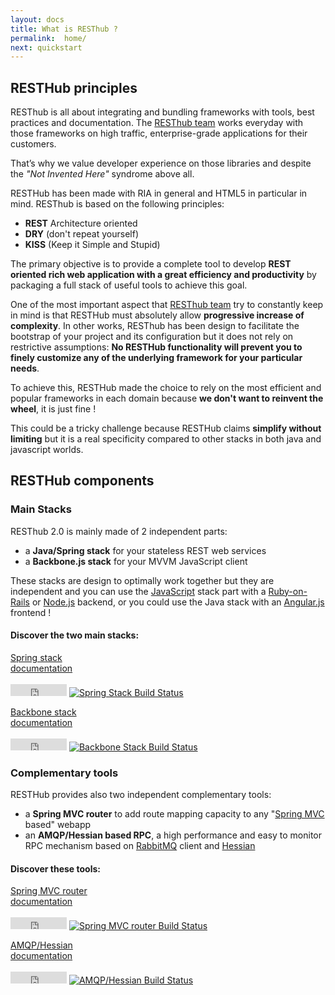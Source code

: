 ```yaml
---
layout: docs
title: What is RESThub ?
permalink:  home/
next: quickstart
---
```


<div class="toc"></div>

## RESTHub principles

RESThub is all about integrating and bundling frameworks with tools, best practices and documentation.
The [RESThub team](/team) works everyday with those frameworks on high traffic, enterprise-grade
applications for their customers.

That’s why we value developer experience on those libraries and despite the
*"Not Invented Here"* syndrome above all.

RESTHub has been made with RIA in general and HTML5 in particular in mind. RESThub is based on the
following principles:

* **REST** Architecture oriented
* **DRY** (don't repeat yourself)
* **KISS** (Keep it Simple and Stupid)

The primary objective is to provide a complete tool to develop **REST oriented rich web application with
a great efficiency and productivity** by packaging a full stack of useful tools to achieve this goal.

One of the most important aspect that [RESThub team](/team) try to constantly keep in mind is that RESTHub
must absolutely allow **progressive increase of complexity**. In other works, RESThub has been design to
facilitate the bootstrap of your project and its configuration but it does not rely on restrictive assumptions:
**No RESTHub functionality will prevent you to finely customize any of the underlying framework for your
particular needs**.

To achieve this, RESTHub made the choice to rely on the most efficient and popular frameworks in each domain
because **we don't want to reinvent the wheel**, it is just fine !

This could be a tricky challenge because RESTHub claims **simplify without limiting** but it is a real
specificity compared to other stacks in both java and javascript worlds.

## RESTHub components

### Main Stacks

RESThub 2.0 is mainly made of 2 independent parts:

* a **Java/Spring stack** for your stateless REST web services
* a **Backbone.js stack** for your MVVM JavaScript client

<div class="alert alert-info">
    These stacks are design to optimally work together but they are independent and you can use the
    <a href="https://developer.mozilla.org/en/docs/Web/JavaScript">JavaScript</a> stack part with a
    <a href="http://rubyonrails.org/">Ruby-on-Rails</a> or <a href="http://nodejs.org/">Node.js</a>
    backend, or you could use the Java stack with an <a href="http://angularjs.org/">Angular.js</a>
    frontend !
</div>

#### Discover the two main stacks:

<div class="text-center row">
    <p class="col-xxs-12 col-xs-6">
        <a class="btn btn-default" href="/docs/spring/home">Spring stack <br/> documentation</a>
        <br/><br/>
        <iframe src="http://ghbtns.com/github-btn.html?user=resthub&repo=resthub-spring-stack&type=fork&count=true"
          allowtransparency="true" frameborder="0" scrolling="0" width="90" height="19"></iframe>
        <a href="http://travis-ci.org/resthub/resthub-spring-stack"><img class="build-status" alt="Spring Stack Build Status" src="https://secure.travis-ci.org/resthub/resthub-spring-stack.png?branch=master"></a>
    </p>
    <p class="col-xxs-12 col-xs-6">
        <a class="btn btn-default" href="/docs/backbone/home">Backbone stack <br/> documentation</a>
        <br/><br/>
        <iframe src="http://ghbtns.com/github-btn.html?user=resthub&repo=resthub-backbone-stack&type=fork&count=true"
          allowtransparency="true" frameborder="0" scrolling="0" width="90" height="19"></iframe>
        <a href="http://travis-ci.org/resthub/resthub-backbone-stack"><img class="build-status" alt="Backbone Stack Build Status" src="https://secure.travis-ci.org/resthub/resthub-backbone-stack.png?branch=master"></a>
    </p>
</div>

### Complementary tools

RESTHub provides also two independent complementary tools:

* a **Spring MVC router** to add route mapping capacity to any "[Spring MVC](http://docs.spring.io/spring/docs/current/spring-framework-reference/html/mvc.html) based" webapp
* an **AMQP/Hessian based RPC**, a high performance and easy to monitor RPC mechanism based on [RabbitMQ](http://www.rabbitmq.com/)
  client and [Hessian](http://hessian.caucho.com/)

#### Discover these tools:

<div class="text-center row">
    <p class="col-xxs-12 col-xs-6">
        <a class="btn btn-default" href="/docs/router">Spring MVC router <br/> documentation</a>
        <br/><br/>
        <iframe src="http://ghbtns.com/github-btn.html?user=resthub&repo=springmvc-router&type=fork&count=true"
          allowtransparency="true" frameborder="0" scrolling="0" width="90" height="19"></iframe>
        <a href="http://travis-ci.org/resthub/springmvc-router"><img class="build-status" alt="Spring MVC router Build Status" src="https://secure.travis-ci.org/resthub/springmvc-router.png?branch=master"></a>
    </p>
    <p class="col-xxs-12 col-xs-6">
        <a class="btn btn-default" href="/docs/amqp-hessian">AMQP/Hessian<br/> documentation</a>
        <br/><br/>
        <iframe src="http://ghbtns.com/github-btn.html?user=resthub&repo=spring-amqp-hessian&type=fork&count=true"
          allowtransparency="true" frameborder="0" scrolling="0" width="90" height="19"></iframe>
        <a href="http://travis-ci.org/resthub/spring-amqp-hessian"><img class="build-status" alt="AMQP/Hessian Build Status" src="https://secure.travis-ci.org/resthub/spring-amqp-hessian.png?branch=master"></a>
    </p>
</div>


